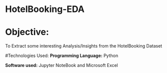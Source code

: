 # HotelBooking-EDA




# Objective:
To Extract some interesting Analysis/Insights from the HotelBooking Dataset



#Technologies Used:
**Programming Language:** Python

**Software used:** Jupyter NoteBook and Microsoft Excel 
